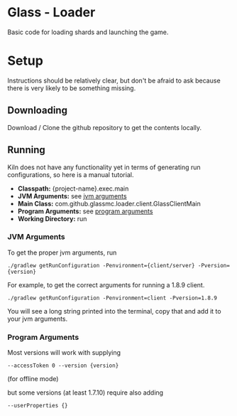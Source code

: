 # Glass - Loader
Basic code for loading shards and launching the game.

# Setup
Instructions should be relatively clear, but don't be afraid to ask because there is very likely to be something missing.

## Downloading
Download / Clone the github repository to get the contents locally.

## Running
Kiln does not have any functionality yet in terms of generating run configurations, so here is a manual tutorial.

- **Classpath:** {project-name}.exec.main
- **JVM Arguments:** see [jvm arguments](#jvm-arguments)
- **Main Class:** com.github.glassmc.loader.client.GlassClientMain
- **Program Arguments:** see [program arguments](#program-arguments)
- **Working Directory:** run

### JVM Arguments
To get the proper jvm arguments, run

`./gradlew getRunConfiguration -Penvironment={client/server} -Pversion={version}`

For example, to get the correct arguments for running a 1.8.9 client.

`./gradlew getRunConfiguration -Penvironment=client -Pversion=1.8.9`

You will see a long string printed into the terminal, copy that and add it to your jvm arguments.

### Program Arguments
Most versions will work with supplying

`--accessToken 0 --version {version}`

(for offline mode)

but some versions (at least 1.7.10) require also adding

`--userProperties {}`